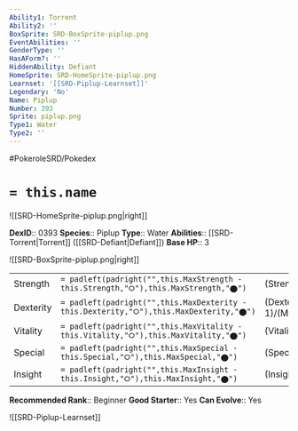 ```yaml
---
Ability1: Torrent
Ability2: ''
BoxSprite: SRD-BoxSprite-piplup.png
EventAbilities: ''
GenderType: ''
HasAForm?: ''
HiddenAbility: Defiant
HomeSprite: SRD-HomeSprite-piplup.png
Learnset: '[[SRD-Piplup-Learnset]]'
Legendary: 'No'
Name: Piplup
Number: 393
Sprite: piplup.png
Type1: Water
Type2: ''
---
```


#PokeroleSRD/Pokedex

# `= this.name`

![[SRD-HomeSprite-piplup.png|right]]

**DexID**:: 0393
**Species**:: Piplup
**Type**:: Water
**Abilities**:: [[SRD-Torrent|Torrent]] ([[SRD-Defiant|Defiant]])
**Base HP**:: 3

![[SRD-BoxSprite-piplup.png|right]]

|           |                                                                                        |                                          |
| --------- | -------------------------------------------------------------------------------------- | ---------------------------------------- |
| Strength  | `= padleft(padright("",this.MaxStrength - this.Strength,"⭘"),this.MaxStrength,"⬤")`    | (Strength::2)/(MaxStrength::4)   |
| Dexterity | `= padleft(padright("",this.MaxDexterity - this.Dexterity,"⭘"),this.MaxDexterity,"⬤")` | (Dexterity:: 1)/(MaxDexterity::3) |
| Vitality  | `= padleft(padright("",this.MaxVitality - this.Vitality,"⭘"),this.MaxVitality,"⬤")`    | (Vitality::2)/(MaxVitality::4)   |
| Special   | `= padleft(padright("",this.MaxSpecial - this.Special,"⭘"),this.MaxSpecial,"⬤")`       | (Special::2)/(MaxSpecial::4)     |
| Insight   | `= padleft(padright("",this.MaxInsight - this.Insight,"⭘"),this.MaxInsight,"⬤")`       | (Insight::2)/(MaxInsight::4)     |

**Recommended Rank**:: Beginner
**Good Starter**:: Yes
**Can Evolve**:: Yes

![[SRD-Piplup-Learnset]]